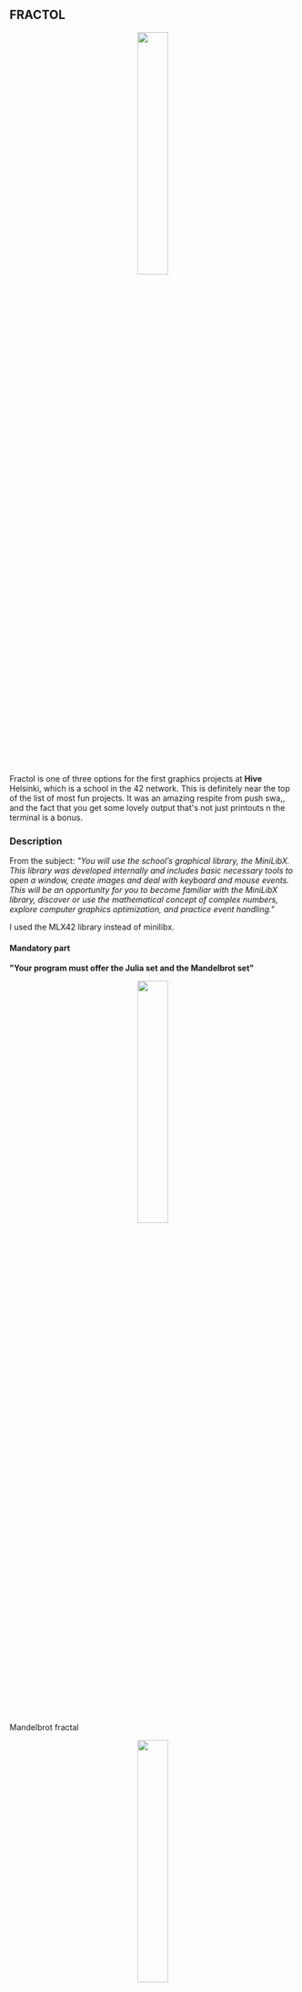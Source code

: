 ## **FRACTOL**

<p align="center" width="100%">
    <img width="33%" src="https://github.com/Arcane-Jill/images/blob/main/fract-olm.png">
</p>

Fractol is one of three options for the first graphics projects at **Hive** Helsinki, which is a school in the 42 network. This is definitely near the top of 
the list of most fun projects. It was an amazing respite from push swa,, and the fact that you get some lovely output that's not just printouts n the terminal
is a bonus.
### **Description**
From the subject: *"You will use the school’s graphical library, the MiniLibX. This library was developed internally and includes basic necessary tools to open 
a window, create images and deal with keyboard and mouse events.
This will be an opportunity for you to become familiar with the MiniLibX library, discover or use the mathematical concept of complex numbers, explore computer graphics
optimization, and practice event handling."*

I used the MLX42 library instead of minilibx.

#### **Mandatory part**

**"Your program must offer the Julia set and the Mandelbrot set"**
<p align="center" width="100%">
    <img width="33%" src="https://github.com/Arcane-Jill/images/blob/main/mandelbrot-blue.png">
</p>

Mandelbrot fractal

<p align="center" width="100%">
    <img width="33%" src="https://github.com/Arcane-Jill/images/blob/main/julia-blue.png">
</p>
Julia fractal

#### **Bonus part**

The bonus part involved more fancy things with the mouse and also an extra fractal. I chose the burning ship fractal:
<p align="center" width="100%">
    <img width="33%" src="https://github.com/Arcane-Jill/images/blob/main/burning-ship-red.png">
</p>
Burning ship fractal

### **How to use**
#### Clone the repository
```
git clone git@github.com:natalie-mein/fractol.git fractol && cd fractol
```
#### Compile the program
```
make
```
or 
```
make bonus
```
to see the burning ship fractals
#### Usage
```
./fractol <name of fractal>
```
or 
```
./fractol_bonus <name of fractal>

If you just enter
```
./fractol
```
you will get the following message:
```
Error: Invalid arguments provided.

~~~~~~~~Available Fractals~~~~~~~~~~
	Please type:
mandelbrot or julia


For Julia, you may specify starting values
between -2.0 and 2.0. Remember to include
one decimal place.


Examples for Julia sets:
	-0.4	0.6
	0.285	0.01
	0	0.8
	-1.476	0
	-0.12	-0.77
```
or with bonus:
```
Error: Invalid arguments provided.

~~~~~~~~Available Fractals~~~~~~~~~~
	Please type:
mandelbrot, julia, or burning


For Julia, you may specify starting values
between -2.0 and 2.0. Remember to include
one decimal place.


Examples for Julia sets:
	-0.4	0.6

	0.285	0.01
	0	0.8

	-1.476	0
	-0.12	-0.77
```
